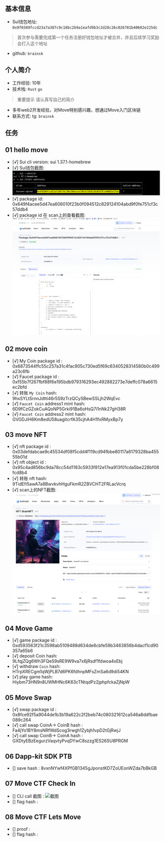 ## 基本信息
- Sui钱包地址: `0x9f0389fccd23a7a307c9c18bc2b9a1eafd9b3c2d28c26c026781b40602e225dc`
> 首次参与需要完成第一个任务注册好钱包地址才被合并，并且后续学习奖励会打入这个地址
- github: `brainsk`

## 个人简介
- 工作经验: 10年
- 技术栈: `Rust` `go`
> 重要提示 请认真写自己的简介
- 多年web2开发经验，对Move特别感兴趣，想通过Move入门区块链
- 联系方式: tg: `brainsk` 

## 任务

##   01 hello move  
- [√] Sui cli version: sui 1.37.1-homebrew
- [√] Sui钱包截图: ![Sui钱包截图](./images/sui-version-and-wallet-address.png)
- [√] package id: 0x649f4acee5d47ea606010f23b0f094512c829124104abd9f0fe751cf3c57ddb4
- [√] package id 在 scan上的查看截图:![Scan截图](./images/scan.png)

##   02 move coin
- [√] My Coin package id : 0x6873544ffc55c257a31c4fac905c730ed5f69c6340528314580b0c499a23c6fb
- [√] Faucet package id : 0xf55b7f267fbf88f6e195bdb979316293ec492882273e7deffc078a6615ec2bfd
- [√] 转账 `My Coin` hash: 9hxSYLtSrnnJdtti46r5S9zTrzQCySBewSSLjh2WqEvc
- [√] `Faucet Coin` address1 mint hash: 6D9fCzGZokCuAQoNP5Grki91Ba6oHsQ7i1nNk27gH38R
- [√] `Faucet Coin` address2 mint hash: GVGDJiH6Km8edU58uagitcrfA35cjhA4H1fxRMyxBp7y

##   03 move NFT
- [√] nft package id : 0x03defdabcae9c45534df08f5cdd4f119cd94fbbe80117a6179328ba45555b01d
- [√] nft object id :  0x95c4ad856bc9da78cc54d1183c5933f812e17ea913f01cda5be228bf08fcd8b4
- [√] 转账 nft  hash: 9TidEfi5awA7a8BwvkvhHguFkmR2ZBVCHT2FRLacVcrq
- [√] scan上的NFT截图:![Scan截图](./images/nft.png)

##   04 Move Game
- [√] game package id : 0xd593563f21c3598ab5109488d634de8cbfe59b3463856b4dacf1cd90357a65b6
- [√] deposit Coin hash:  9LfqjZQg6Wh3FQeS9sRE9W9va7x6jRsdf1fdwoa4xEbj
- [√] withdraw `Coin` hash: HTrpXRECgm1qWjPLB7d6PK6fdhnpMFsZmSa6d9di54KN
- [√] play game hash: Hiybm73HN9n8UWMHNc6K63cTNtqdPz2jphpfckaZjNpW

##   05 Move Swap
- [√] swap package id : 0x8fce92f5a9044de1b3b19a622c2f2beb74c080321612ca546a8ddfbae089c264
- [√] call swap CoinA-> CoinB  hash : Fa4jYo1BY8msNRfWdScog3rwgh1Zybjh1vpD2tGjRwjJ
- [√] call swap CoinB-> CoinA  hash : GXDtyEBzEegurzVaqvtyPvqDYwC8szzg1ES26SU8PRGM

##   06 Dapp-kit SDK PTB
- [] save hash : 8vxnNYwf4XPfGB1345gJponstKD7ZoUEonWZda7bBkGB

##   07 Move CTF Check In
- [] CLI call 截图 : ![截图](./images/你的图片地址)
- [] flag hash :

##   08 Move CTF Lets Move
- [] proof : 
- [] flag hash :
